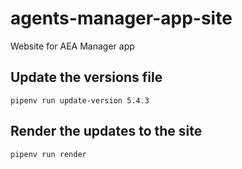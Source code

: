 # agents-manager-app-site
Website for AEA Manager app

## Update the versions file
`pipenv run update-version 5.4.3`

## Render the updates to the site
`pipenv run render`